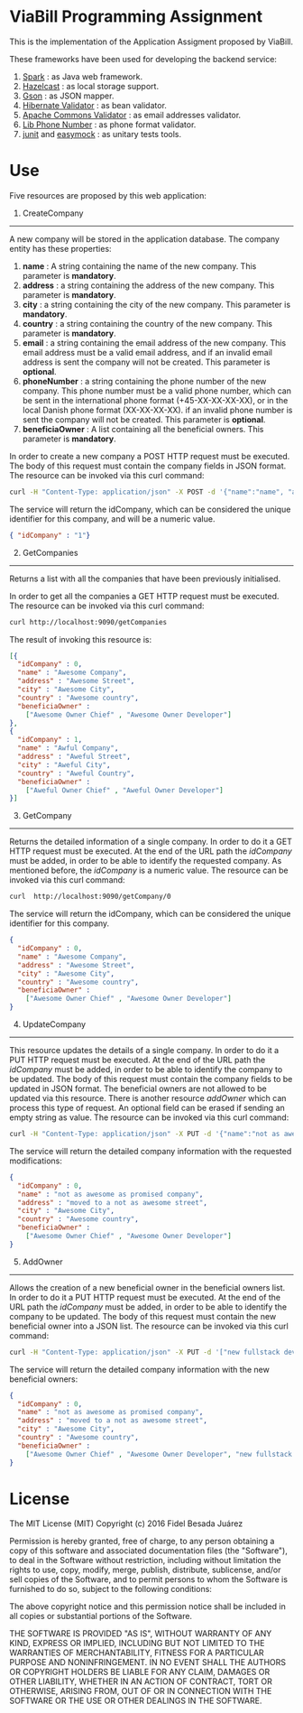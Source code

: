 ViaBill Programming Assignment
=======

This is the implementation of the Application Assigment proposed by ViaBill.

These frameworks have been used for developing the backend service:

  1. [Spark](http://sparkjava.com/) : as Java web framework.
  2. [Hazelcast](http://hazelcast.org/) : as local storage support.
  2. [Gson](https://github.com/google/gson) : as JSON mapper.
  3. [Hibernate Validator](http://hibernate.org/validator/) : as bean validator.
  4. [Apache Commons Validator](https://commons.apache.org/proper/commons-validator/) : as email addresses validator.
  5. [Lib Phone Number](https://github.com/googlei18n/libphonenumber) : as phone format validator.
  6. [junit](http://junit.org/) and [easymock](http://easymock.org/) : as unitary tests tools.

Use
=======

Five resources are proposed by this web application:

  1. CreateCompany
-----------
A new company will be stored in the application database. The company entity has these properties:
  1. **name** : A string containing the name of the new company. This parameter is **mandatory**.
  2. **address** : a string containing the address of the new company. This parameter is **mandatory**.
  3. **city** : a string containing the city of the new company. This parameter is **mandatory**.
  4. **country** : a string containing the country of the new company. This parameter is **mandatory**.
  5. **email** : a string containing the email address of the new company. This email address must be a valid email address, and if an invalid email address is sent the company will not be created. This parameter is **optional**.
  6. **phoneNumber** : a string containing the phone number of the new company. This phone number must be a valid phone number, which can be sent in the international phone format (+45-XX-XX-XX-XX), or in the local Danish phone format (XX-XX-XX-XX). if an invalid phone number is sent the company will not be created. This parameter is **optional**.
  7. **beneficiaOwner** : A list containing all the beneficial owners. This parameter is **mandatory**.

In order to create a new company a POST HTTP request must be executed.
The body of this request must contain the company fields in JSON format. 
The resource can be invoked via this curl command:

``` sh
curl -H "Content-Type: application/json" -X POST -d '{"name":"name", "address":"address", "city":"city", "country":"country", "email" : "mail@mail.com", "phoneNumber" : "20-21-22-23", "beneficiaOwner":["owner1", "owner2"]}' http://localhost:9090/createCompany
```

The service will return the idCompany, which can be considered the unique identifier for this company, and will be a numeric value.

``` json
{ "idCompany" : "1"}
```

 2. GetCompanies
-----------
Returns a list with all the companies that have been previously initialised.

In order to get all the companies a GET HTTP request must be executed.
The resource can be invoked via this curl command:

``` sh
curl http://localhost:9090/getCompanies
```

The result of invoking this resource is:

``` json
[{
  "idCompany" : 0,
  "name" : "Awesome Company",
  "address" : "Awesome Street",
  "city" : "Awesome City",
  "country" : "Awesome country",
  "beneficiaOwner" : 
    ["Awesome Owner Chief" , "Awesome Owner Developer"]
},
{
  "idCompany" : 1,
  "name" : "Awful Company",
  "address" : "Aweful Street",
  "city" : "Aweful City",
  "country" : "Aweful Country",
  "beneficiaOwner" : 
    ["Aweful Owner Chief" , "Aweful Owner Developer"]
}]
```

  3. GetCompany
-----------
Returns the detailed information of a single company.
In order to do it a GET HTTP request must be executed.
At the end of the URL path the *idCompany* must be added, in order to be able to identify the requested company.
As mentioned before, the *idCompany* is a numeric value.
The resource can be invoked via this curl command:

``` sh
curl  http://localhost:9090/getCompany/0
```

The service will return the idCompany, which can be considered the unique identifier for this company.

``` json
{
  "idCompany" : 0,
  "name" : "Awesome Company",
  "address" : "Awesome Street",
  "city" : "Awesome City",
  "country" : "Awesome country",
  "beneficiaOwner" : 
    ["Awesome Owner Chief" , "Awesome Owner Developer"]
}
```

  4. UpdateCompany
-----------
This resource updates the details of a single company.
In order to do it a PUT HTTP request must be executed.
At the end of the URL path the *idCompany* must be added, in order to be able to identify the company to be updated.
The body of this request must contain the company fields to be updated in JSON format.
The beneficial owners are not allowed to be updated via this resource.
There is another resource *addOwner* which can process this type of request.
An optional field can be erased if sending an empty string as value.
The resource can be invoked via this curl command:

``` sh
curl -H "Content-Type: application/json" -X PUT -d '{"name":"not as awesome as promised company", "address":"moved to a not as awesome street"}' http://localhost:9090/updateCompany/0
```

The service will return the detailed company information with the requested modifications:

``` json
{
  "idCompany" : 0,
  "name" : "not as awesome as promised company",
  "address" : "moved to a not as awesome street",
  "city" : "Awesome City",
  "country" : "Awesome country",
  "beneficiaOwner" : 
    ["Awesome Owner Chief" , "Awesome Owner Developer"]
}
```

  5. AddOwner
-----------
Allows the creation of a new beneficial owner in the beneficial owners list.
In order to do it a PUT HTTP request must be executed.
At the end of the URL path the *idCompany* must be added, in order to be able to identify the company to be updated.
The body of this request must contain the new beneficial owner into a JSON list.
The resource can be invoked via this curl command:

``` sh
curl -H "Content-Type: application/json" -X PUT -d '["new fullstack developer"]' http://localhost:9090/addOwner/0
```

The service will return the detailed company information with the new beneficial owners:

``` json
{
  "idCompany" : 0,
  "name" : "not as awesome as promised company",
  "address" : "moved to a not as awesome street",
  "city" : "Awesome City",
  "country" : "Awesome country",
  "beneficiaOwner" : 
    ["Awesome Owner Chief" , "Awesome Owner Developer", "new fullstack developer"]
}
```

License
=======

The MIT License (MIT)
Copyright (c) 2016 Fidel Besada Juárez

Permission is hereby granted, free of charge, to any person obtaining a copy of this software and associated documentation files (the "Software"), to deal in the Software without restriction, including without limitation the rights to use, copy, modify, merge, publish, distribute, sublicense, and/or sell copies of the Software, and to permit persons to whom the Software is furnished to do so, subject to the following conditions:

The above copyright notice and this permission notice shall be included in all copies or substantial portions of the Software.

THE SOFTWARE IS PROVIDED "AS IS", WITHOUT WARRANTY OF ANY KIND, EXPRESS OR IMPLIED, INCLUDING BUT NOT LIMITED TO THE WARRANTIES OF MERCHANTABILITY, FITNESS FOR A PARTICULAR PURPOSE AND NONINFRINGEMENT. IN NO EVENT SHALL THE AUTHORS OR COPYRIGHT HOLDERS BE LIABLE FOR ANY CLAIM, DAMAGES OR OTHER LIABILITY, WHETHER IN AN ACTION OF CONTRACT, TORT OR OTHERWISE, ARISING FROM, OUT OF OR IN CONNECTION WITH THE SOFTWARE OR THE USE OR OTHER DEALINGS IN THE SOFTWARE.
